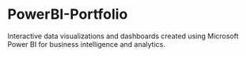 # PowerBI-Portfolio
Interactive data visualizations and dashboards created using Microsoft Power BI for business intelligence and analytics.
